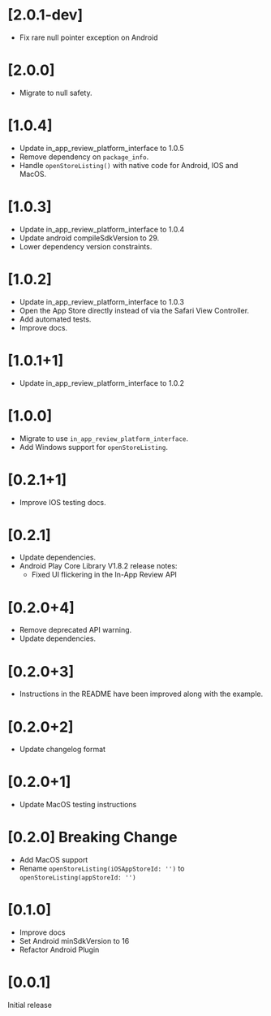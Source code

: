 # [2.0.1-dev]

- Fix rare null pointer exception on Android

# [2.0.0]

- Migrate to null safety.

# [1.0.4]

- Update in_app_review_platform_interface to 1.0.5
- Remove dependency on `package_info`.
- Handle `openStoreListing()` with native code for Android, IOS and MacOS.

# [1.0.3]

- Update in_app_review_platform_interface to 1.0.4
- Update android compileSdkVersion to 29.
- Lower dependency version constraints.

# [1.0.2]

- Update in_app_review_platform_interface to 1.0.3
- Open the App Store directly instead of via the Safari View Controller.
- Add automated tests.
- Improve docs.

# [1.0.1+1]

- Update in_app_review_platform_interface to 1.0.2

# [1.0.0]

- Migrate to use `in_app_review_platform_interface`.
- Add Windows support for `openStoreListing`.

# [0.2.1+1]

- Improve IOS testing docs.

# [0.2.1]

- Update dependencies.
- Android Play Core Library V1.8.2 release notes:
    - Fixed UI flickering in the In-App Review API

# [0.2.0+4]

- Remove deprecated API warning.
- Update dependencies.

# [0.2.0+3]

- Instructions in the README have been improved along with the example.

# [0.2.0+2]

- Update changelog format

# [0.2.0+1]

- Update MacOS testing instructions

# [0.2.0] Breaking Change

- Add MacOS support
- Rename `openStoreListing(iOSAppStoreId: '')` to `openStoreListing(appStoreId: '')` 

# [0.1.0]

- Improve docs
- Set Android minSdkVersion to 16
- Refactor Android Plugin

# [0.0.1]

Initial release
